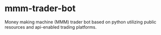 # mmm-trader-bot
Money making machine (MMM) trader bot based on python utilizing public resources and api-enabled trading platforms.
